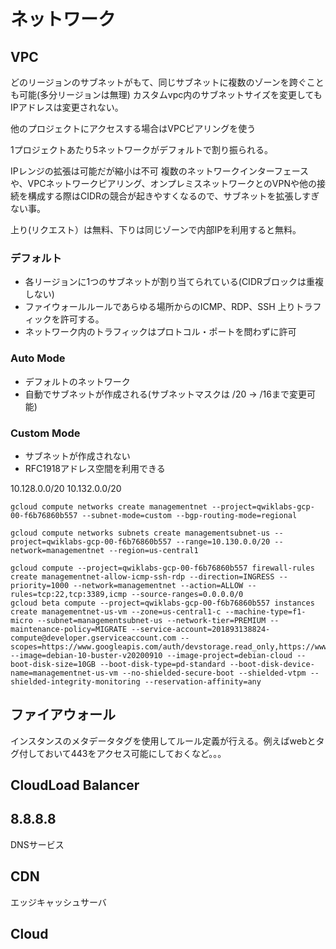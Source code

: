 # ネットワーク

## VPC
どのリージョンのサブネットがもて、同じサブネットに複数のゾーンを跨ぐことも可能(多分リージョンは無理)
カスタムvpc内のサブネットサイズを変更してもIPアドレスは変更されない。

他のプロジェクトにアクセスする場合はVPCピアリングを使う

1プロジェクトあたり5ネットワークがデフォルトで割り振られる。

IPレンジの拡張は可能だが縮小は不可
複数のネットワークインターフェースや、VPCネットワークピアリング、オンプレミスネットワークとのVPNや他の接続を構成する際はCIDRの競合が起きやすくなるので、サブネットを拡張しすぎない事。

上り(リクエスト）は無料、下りは同じゾーンで内部IPを利用すると無料。

### デフォルト
* 各リージョンに1つのサブネットが割り当てられている(CIDRブロックは重複しない)
* ファイウォールルールであらゆる場所からのICMP、RDP、SSH 上りトラフィックを許可する。
* ネットワーク内のトラフィックはプロトコル・ポートを問わずに許可

### Auto Mode
* デフォルトのネットワーク
* 自動でサブネットが作成される(サブネットマスクは /20 -> /16まで変更可能)

### Custom Mode
* サブネットが作成されない
* RFC1918アドレス空間を利用できる

10.128.0.0/20
10.132.0.0/20
```
gcloud compute networks create managementnet --project=qwiklabs-gcp-00-f6b76860b557 --subnet-mode=custom --bgp-routing-mode=regional

gcloud compute networks subnets create managementsubnet-us --project=qwiklabs-gcp-00-f6b76860b557 --range=10.130.0.0/20 --network=managementnet --region=us-central1

gcloud compute --project=qwiklabs-gcp-00-f6b76860b557 firewall-rules create managementnet-allow-icmp-ssh-rdp --direction=INGRESS --priority=1000 --network=managementnet --action=ALLOW --rules=tcp:22,tcp:3389,icmp --source-ranges=0.0.0.0/0
gcloud beta compute --project=qwiklabs-gcp-00-f6b76860b557 instances create managementnet-us-vm --zone=us-central1-c --machine-type=f1-micro --subnet=managementsubnet-us --network-tier=PREMIUM --maintenance-policy=MIGRATE --service-account=201893138824-compute@developer.gserviceaccount.com --scopes=https://www.googleapis.com/auth/devstorage.read_only,https://www.googleapis.com/auth/logging.write,https://www.googleapis.com/auth/monitoring.write,https://www.googleapis.com/auth/servicecontrol,https://www.googleapis.com/auth/service.management.readonly,https://www.googleapis.com/auth/trace.append --image=debian-10-buster-v20200910 --image-project=debian-cloud --boot-disk-size=10GB --boot-disk-type=pd-standard --boot-disk-device-name=managementnet-us-vm --no-shielded-secure-boot --shielded-vtpm --shielded-integrity-monitoring --reservation-affinity=any

```

## ファイアウォール
インスタンスのメタデータタグを使用してルール定義が行える。例えばwebとタグ付しておいて443をアクセス可能にしておくなど。。。

## CloudLoad Balancer

## 8.8.8.8
DNSサービス

## CDN 
エッジキャッシュサーバ

## Cloud